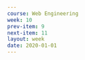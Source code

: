 ```yaml
---
course: Web Engineering
week: 10
prev-item: 9
next-item: 11
layout: week
date: 2020-01-01
---
```

<!-- content -->
<!-- end-content -->
<!-- reading -->
<!-- end-reading -->